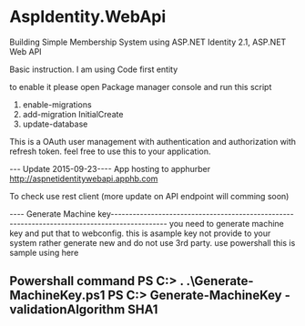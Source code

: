 # AspIdentity.WebApi
Building Simple Membership System using ASP.NET Identity 2.1, ASP.NET Web API

Basic instruction.
I am using Code first entity

to enable it please open Package manager console and run this script

	
1. enable-migrations
2. add-migration InitialCreate
3. update-database

This is a OAuth user management with authentication and
authorization with refresh token. feel free to use this to your application.

--- Update 2015-09-23----
App hosting to apphurber
http://aspnetidentitywebapi.apphb.com

To check use rest client (more update on API endpoint will comming soon)

---- Generate Machine key---------------------------------------------------------------------------------------------
you need to generate machine key and put that to webconfig.
this is asample key not provide to  your system rather generate new and do not use 3rd party. use powershall
this is sample using here
    <machineKey validationKey="A970D0E3C36AA17C43C5DB225C778B3392BAED4D7089C6AAF76E3D4243E64FD797BD17611868E85D2E4E1C8B6F1FB684B0C8DBA0C39E20284B7FCA73E0927B20"
            decryptionKey="88274072DD5AC1FB6CED8281B34CDC6E79DD7223243A527D46C09CF6CA58DB68"
            validation="SHA1"
            decryption="AES" />
           
 Powershall command
 PS C:\> . .\Generate-MachineKey.ps1
 PS C:\> Generate-MachineKey -validationAlgorithm SHA1
 ---------------------------------------------------------------------------------------------------------------------
 
 
